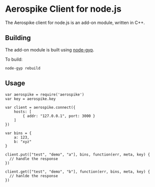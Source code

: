 # Aerospike Client for node.js

The Aerospike client for node.js is an add-on module, written in C++. 


## Building

The add-on module is built using [node-gyp](https://github.com/TooTallNate/node-gyp). 

To build:

	node-gyp rebuild



## Usage
	
	var aerospike = require('aerospike')
	var key = aerospike.key
	
	var client = aerospike.connect({
		hosts: [
			{ addr: "127.0.0.1", port: 3000 }
		]
	})
	
	var bins = {
		a: 123,
		b: "xyz"
	}

	client.put(["test", "demo", "a"], bins, function(err, meta, key) {
	  // handle the response
	})
	
	client.get(["test", "demo", "b"], function(err, bins, meta, key) {
	  // hanlde the response
	})

